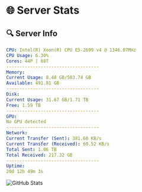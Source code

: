 # 🌐 Server Stats
## 🔍 Server Info
```yaml
CPU: Intel(R) Xeon(R) CPU E5-2699 v4 @ 1346.07MHz
CPU Usage: 6.30%
Cores: 44P | 88T
-----------------------------------
Memory:
Current Usage: 8.48 GB/503.74 GB
Available: 491.81 GB
-----------------------------------
Disk:
Current Usage: 31.67 GB/1.71 TB
Free: 1.59 TB
-----------------------------------
GPU:
No GPU detected
-----------------------------------
Network:
Current Transfer (Sent): 381.60 KB/s
Current Transfer (Received): 60.52 KB/s
Total Sent: 1.06 TB
Total Received: 217.32 GB
-----------------------------------
Uptime:
20d 12h 49m 3s
```
![GitHub Stats](https://img.shields.io/badge/Updated-2025-05-10_05:57:51-blue)